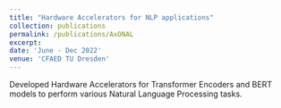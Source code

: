 ```yaml
---
title: "Hardware Accelerators for NLP applications"
collection: publications
permalink: /publications/AxONAL
excerpt: 
date: 'June - Dec 2022'
venue: 'CFAED TU Dresden'
---
```

Developed Hardware Accelerators for Transformer Encoders and BERT models to perform various Natural Language Processing tasks.

